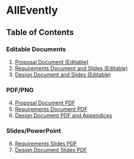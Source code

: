 # AllEvently
## Table of Contents

### Editable Documents
1. [Proposal Document (Editable)](Documents/ProposalLink.md)
2. [Requirements Document and Slides (Editable)](Documents/RequirementsLink.md)
3. [Design Document and Slides (Editable)](Documents/DesignLink.md)

### PDF/PNG
4. [Proposal Document PDF](./Documents/Proposal%20Document%20(AllEvently).pdf)
5. [Requirements Document PDF](./Documents/Requirements%20Document%20(AllEvently).pdf)
6. [Design Document PDF and Appendices](./Documents/Design%20Document%20(AllEvently).pdf)

### Slides/PowerPoint
6. [Requirements Slides PDF](./Documents/Requirements%20Slides%20(AllEvently).pdf)
7. [Design Document Slides PDF](./Documents/AllEvently%20Design%20(Slides).pdf)
